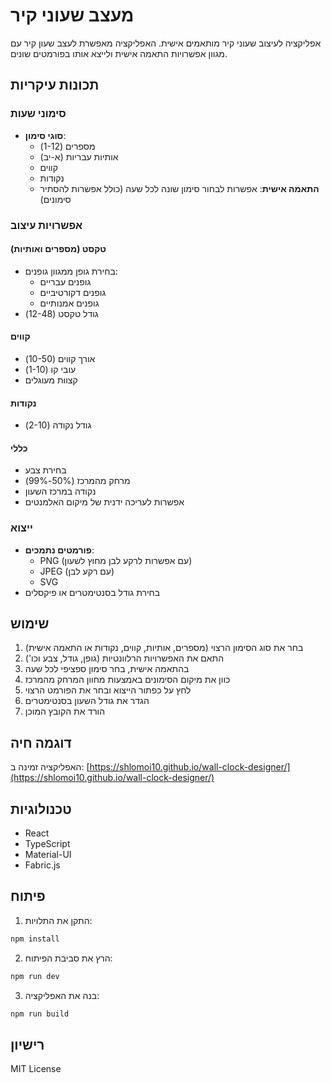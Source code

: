 # מעצב שעוני קיר

אפליקציה לעיצוב שעוני קיר מותאמים אישית. האפליקציה מאפשרת לעצב שעון קיר עם מגוון אפשרויות התאמה אישית ולייצא אותו בפורמטים שונים.

## תכונות עיקריות

### סימוני שעות
- **סוגי סימון**:
  - מספרים (1-12)
  - אותיות עבריות (א-יב)
  - קווים
  - נקודות
  - **התאמה אישית**: אפשרות לבחור סימון שונה לכל שעה (כולל אפשרות להסתיר סימונים)

### אפשרויות עיצוב

#### טקסט (מספרים ואותיות)
- בחירת גופן ממגוון גופנים:
  - גופנים עבריים
  - גופנים דקורטיביים
  - גופנים אמנותיים
- גודל טקסט (12-48)

#### קווים
- אורך קווים (10-50)
- עובי קו (1-10)
- קצוות מעוגלים

#### נקודות
- גודל נקודה (2-10)

#### כללי
- בחירת צבע
- מרחק מהמרכז (50%-99%)
- נקודה במרכז השעון
- אפשרות לעריכה ידנית של מיקום האלמנטים

### ייצוא
- **פורמטים נתמכים**:
  - PNG (עם אפשרות לרקע לבן מחוץ לשעון)
  - JPEG (עם רקע לבן)
  - SVG
- בחירת גודל בסנטימטרים או פיקסלים

## שימוש

1. בחר את סוג הסימון הרצוי (מספרים, אותיות, קווים, נקודות או התאמה אישית)
2. התאם את האפשרויות הרלוונטיות (גופן, גודל, צבע וכו')
3. בהתאמה אישית, בחר סימון ספציפי לכל שעה
4. כוון את מיקום הסימונים באמצעות מחוון המרחק מהמרכז
5. לחץ על כפתור הייצוא ובחר את הפורמט הרצוי
6. הגדר את גודל השעון בסנטימטרים
7. הורד את הקובץ המוכן

## דוגמה חיה

האפליקציה זמינה ב: [https://shlomoi10.github.io/wall-clock-designer/](https://shlomoi10.github.io/wall-clock-designer/)

## טכנולוגיות

- React
- TypeScript
- Material-UI
- Fabric.js

## פיתוח

1. התקן את התלויות:
```bash
npm install
```

2. הרץ את סביבת הפיתוח:
```bash
npm run dev
```

3. בנה את האפליקציה:
```bash
npm run build
```

## רישיון

MIT License
